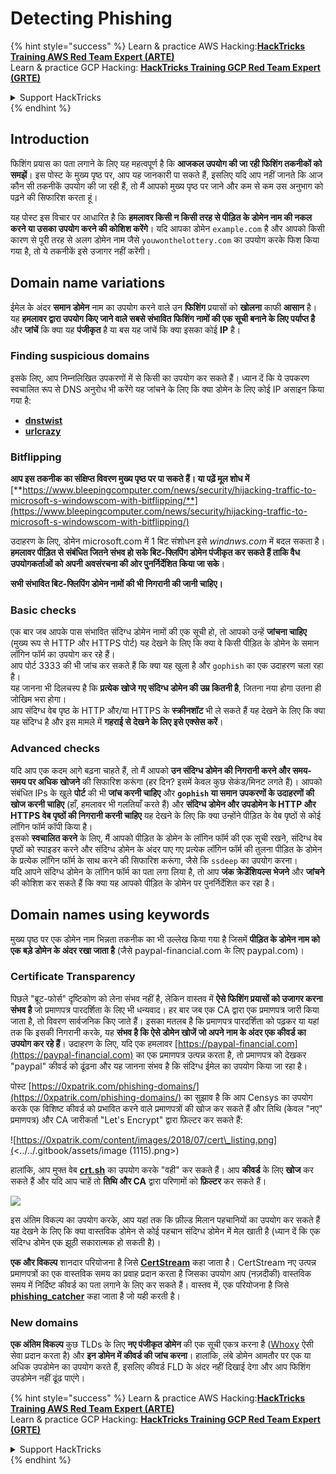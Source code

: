 # Detecting Phishing

{% hint style="success" %}
Learn & practice AWS Hacking:<img src="/.gitbook/assets/arte.png" alt="" data-size="line">[**HackTricks Training AWS Red Team Expert (ARTE)**](https://training.hacktricks.xyz/courses/arte)<img src="/.gitbook/assets/arte.png" alt="" data-size="line">\
Learn & practice GCP Hacking: <img src="/.gitbook/assets/grte.png" alt="" data-size="line">[**HackTricks Training GCP Red Team Expert (GRTE)**<img src="/.gitbook/assets/grte.png" alt="" data-size="line">](https://training.hacktricks.xyz/courses/grte)

<details>

<summary>Support HackTricks</summary>

* Check the [**subscription plans**](https://github.com/sponsors/carlospolop)!
* **Join the** 💬 [**Discord group**](https://discord.gg/hRep4RUj7f) or the [**telegram group**](https://t.me/peass) or **follow** us on **Twitter** 🐦 [**@hacktricks\_live**](https://twitter.com/hacktricks\_live)**.**
* **Share hacking tricks by submitting PRs to the** [**HackTricks**](https://github.com/carlospolop/hacktricks) and [**HackTricks Cloud**](https://github.com/carlospolop/hacktricks-cloud) github repos.

</details>
{% endhint %}

## Introduction

फिशिंग प्रयास का पता लगाने के लिए यह महत्वपूर्ण है कि **आजकल उपयोग की जा रही फिशिंग तकनीकों को समझें**। इस पोस्ट के मुख्य पृष्ठ पर, आप यह जानकारी पा सकते हैं, इसलिए यदि आप नहीं जानते कि आज कौन सी तकनीकें उपयोग की जा रही हैं, तो मैं आपको मुख्य पृष्ठ पर जाने और कम से कम उस अनुभाग को पढ़ने की सिफारिश करता हूं।

यह पोस्ट इस विचार पर आधारित है कि **हमलावर किसी न किसी तरह से पीड़ित के डोमेन नाम की नकल करने या उसका उपयोग करने की कोशिश करेंगे**। यदि आपका डोमेन `example.com` है और आपको किसी कारण से पूरी तरह से अलग डोमेन नाम जैसे `youwonthelottery.com` का उपयोग करके फिश किया गया है, तो ये तकनीकें इसे उजागर नहीं करेंगी।

## Domain name variations

ईमेल के अंदर **समान डोमेन** नाम का उपयोग करने वाले उन **फिशिंग** प्रयासों को **खोलना** काफी **आसान** है।\
यह **हमलावर द्वारा उपयोग किए जाने वाले सबसे संभावित फिशिंग नामों की एक सूची बनाने के लिए पर्याप्त है** और **जांचें** कि क्या यह **पंजीकृत** है या बस यह जांचें कि क्या इसका कोई **IP** है।

### Finding suspicious domains

इसके लिए, आप निम्नलिखित उपकरणों में से किसी का उपयोग कर सकते हैं। ध्यान दें कि ये उपकरण स्वचालित रूप से DNS अनुरोध भी करेंगे यह जांचने के लिए कि क्या डोमेन के लिए कोई IP असाइन किया गया है:

* [**dnstwist**](https://github.com/elceef/dnstwist)
* [**urlcrazy**](https://github.com/urbanadventurer/urlcrazy)

### Bitflipping

**आप इस तकनीक का संक्षिप्त विवरण मुख्य पृष्ठ पर पा सकते हैं। या पढ़ें मूल शोध में** [**https://www.bleepingcomputer.com/news/security/hijacking-traffic-to-microsoft-s-windowscom-with-bitflipping/**](https://www.bleepingcomputer.com/news/security/hijacking-traffic-to-microsoft-s-windowscom-with-bitflipping/)

उदाहरण के लिए, डोमेन microsoft.com में 1 बिट संशोधन इसे _windnws.com_ में बदल सकता है।\
**हमलावर पीड़ित से संबंधित जितने संभव हो सके बिट-फ्लिपिंग डोमेन पंजीकृत कर सकते हैं ताकि वैध उपयोगकर्ताओं को अपनी अवसंरचना की ओर पुनर्निर्देशित किया जा सके**।

**सभी संभावित बिट-फ्लिपिंग डोमेन नामों की भी निगरानी की जानी चाहिए।**

### Basic checks

एक बार जब आपके पास संभावित संदिग्ध डोमेन नामों की एक सूची हो, तो आपको उन्हें **जांचना चाहिए** (मुख्य रूप से HTTP और HTTPS पोर्ट) यह देखने के लिए कि क्या वे किसी पीड़ित के डोमेन के समान लॉगिन फॉर्म का उपयोग कर रहे हैं।\
आप पोर्ट 3333 की भी जांच कर सकते हैं कि क्या यह खुला है और `gophish` का एक उदाहरण चला रहा है।\
यह जानना भी दिलचस्प है कि **प्रत्येक खोजे गए संदिग्ध डोमेन की उम्र कितनी है**, जितना नया होगा उतना ही जोखिम भरा होगा।\
आप संदिग्ध वेब पृष्ठ के HTTP और/या HTTPS के **स्क्रीनशॉट** भी ले सकते हैं यह देखने के लिए कि क्या यह संदिग्ध है और इस मामले में **गहराई से देखने के लिए इसे एक्सेस करें**।

### Advanced checks

यदि आप एक कदम आगे बढ़ना चाहते हैं, तो मैं आपको **उन संदिग्ध डोमेन की निगरानी करने और समय-समय पर अधिक खोजने** की सिफारिश करूंगा (हर दिन? इसमें केवल कुछ सेकंड/मिनट लगते हैं)। आपको संबंधित IPs के खुले **पोर्ट** की भी **जांच करनी चाहिए** और **`gophish` या समान उपकरणों के उदाहरणों की खोज करनी चाहिए** (हाँ, हमलावर भी गलतियाँ करते हैं) और **संदिग्ध डोमेन और उपडोमेन के HTTP और HTTPS वेब पृष्ठों की निगरानी करनी चाहिए** यह देखने के लिए कि क्या उन्होंने पीड़ित के वेब पृष्ठों से कोई लॉगिन फॉर्म कॉपी किया है।\
इसको **स्वचालित करने** के लिए, मैं आपको पीड़ित के डोमेन के लॉगिन फॉर्म की एक सूची रखने, संदिग्ध वेब पृष्ठों को स्पाइडर करने और संदिग्ध डोमेन के अंदर पाए गए प्रत्येक लॉगिन फॉर्म की तुलना पीड़ित के डोमेन के प्रत्येक लॉगिन फॉर्म के साथ करने की सिफारिश करूंगा, जैसे कि `ssdeep` का उपयोग करना।\
यदि आपने संदिग्ध डोमेन के लॉगिन फॉर्म का पता लगा लिया है, तो आप **जंक क्रेडेंशियल्स भेजने** और **जांचने** की कोशिश कर सकते हैं कि क्या यह आपको पीड़ित के डोमेन पर पुनर्निर्देशित कर रहा है।

## Domain names using keywords

मुख्य पृष्ठ पर एक डोमेन नाम भिन्नता तकनीक का भी उल्लेख किया गया है जिसमें **पीड़ित के डोमेन नाम को एक बड़े डोमेन के अंदर रखा जाता है** (जैसे paypal-financial.com के लिए paypal.com)।

### Certificate Transparency

पिछले "ब्रूट-फोर्स" दृष्टिकोण को लेना संभव नहीं है, लेकिन वास्तव में **ऐसे फिशिंग प्रयासों को उजागर करना संभव है** जो प्रमाणपत्र पारदर्शिता के लिए भी धन्यवाद। हर बार जब एक CA द्वारा एक प्रमाणपत्र जारी किया जाता है, तो विवरण सार्वजनिक किए जाते हैं। इसका मतलब है कि प्रमाणपत्र पारदर्शिता को पढ़कर या यहां तक कि इसकी निगरानी करके, यह **संभव है कि ऐसे डोमेन खोजें जो अपने नाम के अंदर एक कीवर्ड का उपयोग कर रहे हैं**। उदाहरण के लिए, यदि एक हमलावर [https://paypal-financial.com](https://paypal-financial.com) का एक प्रमाणपत्र उत्पन्न करता है, तो प्रमाणपत्र को देखकर "paypal" कीवर्ड को ढूंढना और यह जानना संभव है कि संदिग्ध ईमेल का उपयोग किया जा रहा है।

पोस्ट [https://0xpatrik.com/phishing-domains/](https://0xpatrik.com/phishing-domains/) का सुझाव है कि आप Censys का उपयोग करके एक विशिष्ट कीवर्ड को प्रभावित करने वाले प्रमाणपत्रों की खोज कर सकते हैं और तिथि (केवल "नए" प्रमाणपत्र) और CA जारीकर्ता "Let's Encrypt" द्वारा फ़िल्टर कर सकते हैं:

![https://0xpatrik.com/content/images/2018/07/cert\_listing.png](<../../.gitbook/assets/image (1115).png>)

हालांकि, आप मुफ्त वेब [**crt.sh**](https://crt.sh) का उपयोग करके "वही" कर सकते हैं। आप **कीवर्ड** के लिए **खोज** कर सकते हैं और यदि आप चाहें तो **तिथि और CA** द्वारा परिणामों को **फ़िल्टर** कर सकते हैं।

![](<../../.gitbook/assets/image (519).png>)

इस अंतिम विकल्प का उपयोग करके, आप यहां तक कि फ़ील्ड मिलान पहचानियों का उपयोग कर सकते हैं यह देखने के लिए कि क्या वास्तविक डोमेन से कोई पहचान संदिग्ध डोमेन में मेल खाती है (ध्यान दें कि एक संदिग्ध डोमेन एक झूठी सकारात्मक हो सकती है)।

**एक और विकल्प** शानदार परियोजना है जिसे [**CertStream**](https://medium.com/cali-dog-security/introducing-certstream-3fc13bb98067) कहा जाता है। CertStream नए उत्पन्न प्रमाणपत्रों का एक वास्तविक समय का प्रवाह प्रदान करता है जिसका उपयोग आप (नज़दीकी) वास्तविक समय में निर्दिष्ट कीवर्ड का पता लगाने के लिए कर सकते हैं। वास्तव में, एक परियोजना है जिसे [**phishing\_catcher**](https://github.com/x0rz/phishing\_catcher) कहा जाता है जो यही करती है।

### **New domains**

**एक अंतिम विकल्प** कुछ TLDs के लिए **नए पंजीकृत डोमेन** की एक सूची एकत्र करना है ([Whoxy](https://www.whoxy.com/newly-registered-domains/) ऐसी सेवा प्रदान करता है) और **इन डोमेन में कीवर्ड की जांच करना**। हालांकि, लंबे डोमेन आमतौर पर एक या अधिक उपडोमेन का उपयोग करते हैं, इसलिए कीवर्ड FLD के अंदर नहीं दिखाई देगा और आप फिशिंग उपडोमेन नहीं ढूंढ पाएंगे।

{% hint style="success" %}
Learn & practice AWS Hacking:<img src="/.gitbook/assets/arte.png" alt="" data-size="line">[**HackTricks Training AWS Red Team Expert (ARTE)**](https://training.hacktricks.xyz/courses/arte)<img src="/.gitbook/assets/arte.png" alt="" data-size="line">\
Learn & practice GCP Hacking: <img src="/.gitbook/assets/grte.png" alt="" data-size="line">[**HackTricks Training GCP Red Team Expert (GRTE)**<img src="/.gitbook/assets/grte.png" alt="" data-size="line">](https://training.hacktricks.xyz/courses/grte)

<details>

<summary>Support HackTricks</summary>

* Check the [**subscription plans**](https://github.com/sponsors/carlospolop)!
* **Join the** 💬 [**Discord group**](https://discord.gg/hRep4RUj7f) or the [**telegram group**](https://t.me/peass) or **follow** us on **Twitter** 🐦 [**@hacktricks\_live**](https://twitter.com/hacktricks\_live)**.**
* **Share hacking tricks by submitting PRs to the** [**HackTricks**](https://github.com/carlospolop/hacktricks) and [**HackTricks Cloud**](https://github.com/carlospolop/hacktricks-cloud) github repos.

</details>
{% endhint %}
